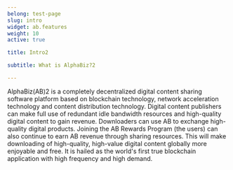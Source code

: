 ```yaml
---
belong: test-page
slug: intro
widget: ab.features
weight: 10
active: true

title: Intro2

subtitle: What is AlphaBiz?2

---
```

AlphaBiz(AB)2 is a completely decentralized digital content sharing software platform based on blockchain technology, network acceleration technology and content distribution technology. Digital content publishers can make full use of redundant idle bandwidth resources and high-quality digital content to gain revenue. Downloaders can use AB to exchange high-quality digital products. Joining the AB Rewards Program (the users) can also continue to earn AB revenue through sharing resources. This will make downloading of high-quality, high-value digital content globally more enjoyable and free. It is hailed as the world's first true blockchain application with high frequency and high demand.
